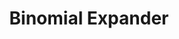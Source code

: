 ---
title: Binomial Expander
direct_url: http://projects.calebevans.me/binomial-expander/
categories: math
description: Quickly expand any binomial
---